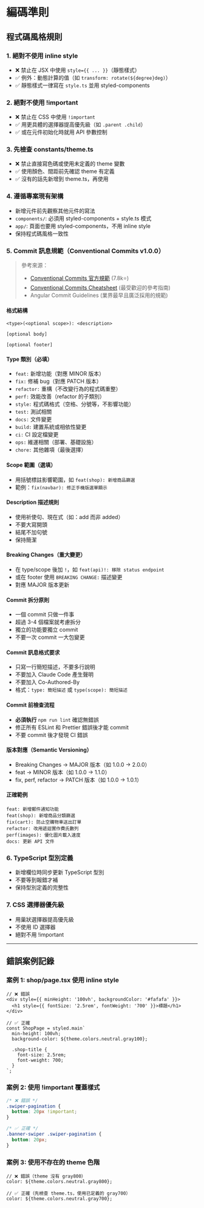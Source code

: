 # 編碼準則

## 程式碼風格規則

### 1. 絕對不使用 inline style
- ❌ 禁止在 JSX 中使用 `style={{ ... }}`（靜態樣式）
- ✅ 例外：動態計算的值（如 `transform: rotate(${degree}deg)`）
- ✅ 靜態樣式一律寫在 `style.ts` 並用 styled-components

### 2. 絕對不使用 !important
- ❌ 禁止在 CSS 中使用 `!important`
- ✅ 用更具體的選擇器提高優先級（如 `.parent .child`）
- ✅ 或在元件初始化時就用 API 參數控制

### 3. 先檢查 constants/theme.ts
- ❌ 禁止直接寫色碼或使用未定義的 theme 變數
- ✅ 使用顏色、間距前先確認 theme 有定義
- ✅ 沒有的話先新增到 theme.ts，再使用

### 4. 遵循專案現有架構
- 新增元件前先觀察其他元件的寫法
- `components/`: 必須用 styled-components + style.ts 模式
- `app/`: 頁面也要用 styled-components，不用 inline style
- 保持程式碼風格一致性

### 5. Commit 訊息規範（Conventional Commits v1.0.0）

> 參考來源：
> - [Conventional Commits 官方規範](https://www.conventionalcommits.org/en/v1.0.0/) (7.8k⭐)
> - [Conventional Commits Cheatsheet](https://gist.github.com/qoomon/5dfcdf8eec66a051ecd85625518cfd13) (最受歡迎的參考指南)
> - Angular Commit Guidelines (業界最早且廣泛採用的規範)

#### 格式結構
```
<type>(<optional scope>): <description>

[optional body]

[optional footer]
```

#### Type 類別（必填）
- `feat:` 新增功能（對應 MINOR 版本）
- `fix:` 修補 bug（對應 PATCH 版本）
- `refactor:` 重構（不改變行為的程式碼重整）
- `perf:` 效能改善（refactor 的子類別）
- `style:` 程式碼格式（空格、分號等，不影響功能）
- `test:` 測試相關
- `docs:` 文件變更
- `build:` 建置系統或相依性變更
- `ci:` CI 設定檔變更
- `ops:` 維運相關（部署、基礎設施）
- `chore:` 其他雜項（最後選擇）

#### Scope 範圍（選填）
- 用括號標註影響範圍，如 `feat(shop): 新增商品篩選`
- 範例：`fix(navbar): 修正手機版選單顯示`

#### Description 描述規則
- 使用祈使句、現在式（如：add 而非 added）
- 不要大寫開頭
- 結尾不加句號
- 保持簡潔

#### Breaking Changes（重大變更）
- 在 type/scope 後加 `!`，如 `feat(api)!: 移除 status endpoint`
- 或在 footer 使用 `BREAKING CHANGE:` 描述變更
- 對應 MAJOR 版本更新

#### Commit 拆分原則
- 一個 commit 只做一件事
- 超過 3-4 個檔案就考慮拆分
- 獨立的功能要獨立 commit
- 不要一次 commit 一大包變更

#### Commit 訊息格式要求
- 只寫一行簡短描述，不要多行說明
- 不要加入 Claude Code 產生聲明
- 不要加入 Co-Authored-By
- 格式：`type: 簡短描述` 或 `type(scope): 簡短描述`

#### Commit 前檢查流程
- **必須執行** `npm run lint` 確認無錯誤
- 修正所有 ESLint 和 Prettier 錯誤後才能 commit
- 不要 commit 後才發現 CI 錯誤

#### 版本對應（Semantic Versioning）
- Breaking Changes → MAJOR 版本（如 1.0.0 → 2.0.0）
- feat → MINOR 版本（如 1.0.0 → 1.1.0）
- fix, perf, refactor → PATCH 版本（如 1.0.0 → 1.0.1）

#### 正確範例
```
feat: 新增郵件通知功能
feat(shop): 新增商品分類篩選
fix(cart): 防止空購物車送出訂單
refactor: 改用遞迴實作費氏數列
perf(images): 優化圖片載入速度
docs: 更新 API 文件
```

### 6. TypeScript 型別定義
- 新增欄位時同步更新 TypeScript 型別
- 不要等到報錯才補
- 保持型別定義的完整性

### 7. CSS 選擇器優先級
- 用巢狀選擇器提高優先級
- 不使用 ID 選擇器
- 絕對不用 !important

---

## 錯誤案例記錄

### 案例 1: shop/page.tsx 使用 inline style
```tsx
// ❌ 錯誤
<div style={{ minHeight: '100vh', backgroundColor: '#fafafa' }}>
  <h1 style={{ fontSize: '2.5rem', fontWeight: '700' }}>標題</h1>
</div>

// ✅ 正確
const ShopPage = styled.main`
  min-height: 100vh;
  background-color: ${theme.colors.neutral.gray100};

  .shop-title {
    font-size: 2.5rem;
    font-weight: 700;
  }
`;
```

### 案例 2: 使用 !important 覆蓋樣式
```css
/* ❌ 錯誤 */
.swiper-pagination {
  bottom: 20px !important;
}

/* ✅ 正確 */
.banner-swiper .swiper-pagination {
  bottom: 20px;
}
```

### 案例 3: 使用不存在的 theme 色階
```tsx
// ❌ 錯誤（theme 沒有 gray800）
color: ${theme.colors.neutral.gray800};

// ✅ 正確（先檢查 theme.ts，使用已定義的 gray700）
color: ${theme.colors.neutral.gray700};
```
